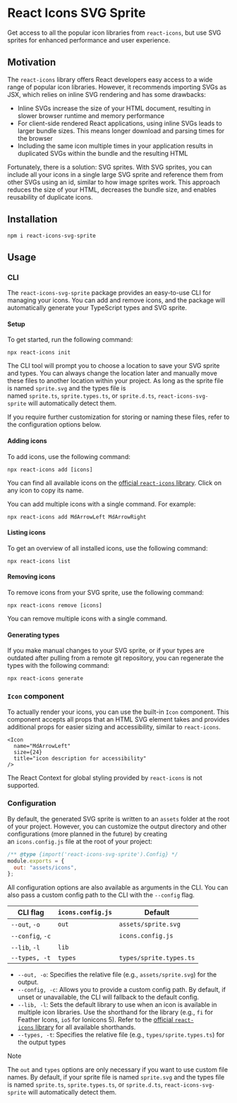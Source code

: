 # React Icons SVG Sprite

Get access to all the popular icon libraries from `react-icons`, but use SVG sprites for enhanced performance and user experience.

## Motivation

The `react-icons` library offers React developers easy access to a wide range of popular icon libraries. However, it recommends importing SVGs as JSX, which relies on inline SVG rendering and has some drawbacks:

- Inline SVGs increase the size of your HTML document, resulting in slower browser runtime and memory performance
- For client-side rendered React applications, using inline SVGs leads to larger bundle sizes. This means longer download and parsing times for the browser
- Including the same icon multiple times in your application results in duplicated SVGs within the bundle and the resulting HTML

Fortunately, there is a solution: SVG sprites. With SVG sprites, you can include all your icons in a single large SVG sprite and reference them from other SVGs using an id, similar to how image sprites work. This approach reduces the size of your HTML, decreases the bundle size, and enables reusability of duplicate icons.

## Installation
```shell
npm i react-icons-svg-sprite
```

## Usage
### CLI
The `react-icons-svg-sprite` package provides an easy-to-use CLI for managing your icons. You can add and remove icons, and the package will automatically generate your TypeScript types and SVG sprite.

#### Setup
To get started, run the following command:
```shell
npx react-icons init
```
The CLI tool will prompt you to choose a location to save your SVG sprite and types. You can always change the location later and manually move these files to another location within your project. As long as the sprite file is named `sprite.svg` and the types file is named `sprite.ts`, `sprite.types.ts`, or `sprite.d.ts`, `react-icons-svg-sprite` will automatically detect them.

If you require further customization for storing or naming these files, refer to the configuration options below.

#### Adding icons
To add icons, use the following command:

```shell
npx react-icons add [icons]
```
You can find all available icons on the [official `react-icons` library](https://react-icons.github.io/react-icons/). Click on any icon to copy its name. 

You can add multiple icons with a single command. For example:

```shell
npx react-icons add MdArrowLeft MdArrowRight 
```

#### Listing icons

To get an overview of all installed icons, use the following command:

```shell
npx react-icons list
```

#### Removing icons

To remove icons from your SVG sprite, use the following command:

```shell
npx react-icons remove [icons]
```

You can remove multiple icons with a single command.

#### Generating types
If you make manual changes to your SVG sprite, or if your types are outdated after pulling from a remote git repository, you can regenerate the types with the following command:
```shell
npx react-icons generate
```

### `Icon` component
To actually render your icons, you can use the built-in `Icon` component. This component accepts all props that an HTML SVG element takes and provides additional props for easier sizing and accessibility, similar to `react-icons`.

```tsx
<Icon 
  name="MdArrowLeft"
  size={24} 
  title="icon description for accessibility" 
/>
```

The React Context for global styling provided by `react-icons` is not supported.

### Configuration
By default, the generated SVG sprite is written to an `assets` folder at the root of your project. However, you can customize the output directory and other configurations (more planned in the future) by creating an `icons.config.js` file at the root of your project:
```js
/** @type {import('react-icons-svg-sprite').Config} */
module.exports = {
  out: "assets/icons",
};
```

All configuration options are also available as arguments in the CLI.
You can also pass a custom config path to the CLI with the `--config` flag.

| CLI flag | `icons.config.js` | Default |
|---|---|---|
| `--out`, `-o` | `out` | `assets/sprite.svg` |
| `--config`, `-c` | | `icons.config.js` |
| `--lib`, `-l` | `lib` | |
| `--types, -t` | `types` | `types/sprite.types.ts` |

- `--out, -o`: Specifies the relative file (e.g., `assets/sprite.svg`) for the output. 
- `--config, -c`: Allows you to provide a custom config path. By default, if unset or unavailable, the CLI will fallback to the default config.
- `--lib, -l`: Sets the default library to use when an icon is available in multiple icon libraries. Use the shorthand for the library (e.g., `fi` for Feather Icons, `io5` for Ionicons 5). Refer to the [official `react-icons` library](https://react-icons.github.io/react-icons) for all available shorthands.
- `--types, -t`: Specifies the relative file (e.g., `types/sprite.types.ts`) for the output types

> [!NOTE]
> The `out` and `types` options are only necessary if you want to use custom file names. By default, if your sprite file is named `sprite.svg` and the types file is named `sprite.ts`, `sprite.types.ts`, or `sprite.d.ts`, `react-icons-svg-sprite` will automatically detect them.